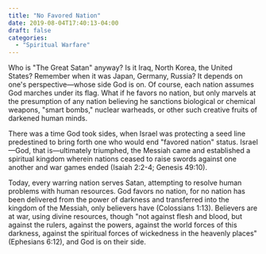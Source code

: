 ```yaml
---
title: "No Favored Nation"
date: 2019-08-04T17:40:13-04:00
draft: false
categories:
  - "Spiritual Warfare"
---
```


Who is "The Great Satan" anyway? Is it Iraq, North Korea, the United States? Remember when it was Japan, Germany, Russia? It depends on one's perspective—whose side God is on. Of course, each nation assumes God marches under its flag. What if he favors no nation, but only marvels at the presumption of any nation believing he sanctions biological or chemical weapons, "smart bombs," nuclear warheads, or other such creative fruits of
darkened human minds.

There was a time God took sides, when Israel was protecting a seed line predestined to bring forth one who would end "favored nation" status. Israel—God, that is—ultimately triumphed, the Messiah came and established a spiritual kingdom wherein nations ceased to raise swords against one another and war games ended (Isaiah 2:2-4; Genesis 49:10).

Today, every warring nation serves Satan, attempting to resolve human problems with human resources. God favors no nation, for no nation has been delivered from the power of darkness and transferred into the kingdom of the Messiah, only believers have (Colossians 1:13). Believers are at war, using divine resources, though "not against flesh and blood, but against the rulers, against the powers, against the world forces of this darkness, against the spiritual forces of wickedness in the heavenly places" (Ephesians 6:12), and God is on their side.
